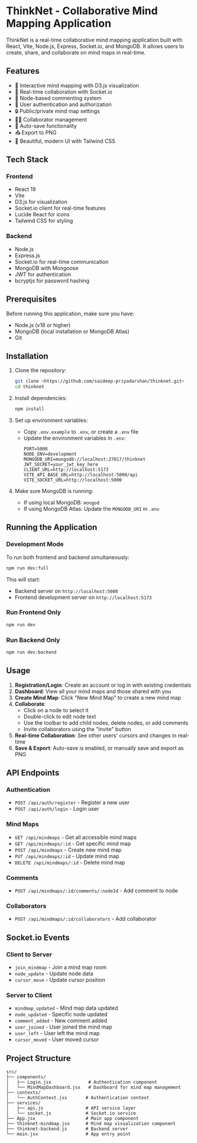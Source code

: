 # ThinkNet - Collaborative Mind Mapping Application

ThinkNet is a real-time collaborative mind mapping application built with React, Vite, Node.js, Express, Socket.io, and MongoDB. It allows users to create, share, and collaborate on mind maps in real-time.

## Features

- 🧠 Interactive mind mapping with D3.js visualization
- 👥 Real-time collaboration with Socket.io
- 💬 Node-based commenting system
- 🔐 User authentication and authorization
- 🔒 Public/private mind map settings
- 👨‍💼 Collaborator management
- 💾 Auto-save functionality
- 📤 Export to PNG
- 🎨 Beautiful, modern UI with Tailwind CSS

## Tech Stack

### Frontend

- React 19
- Vite
- D3.js for visualization
- Socket.io client for real-time features
- Lucide React for icons
- Tailwind CSS for styling

### Backend

- Node.js
- Express.js
- Socket.io for real-time communication
- MongoDB with Mongoose
- JWT for authentication
- bcryptjs for password hashing

## Prerequisites

Before running this application, make sure you have:

- Node.js (v18 or higher)
- MongoDB (local installation or MongoDB Atlas)
- Git

## Installation

1. Clone the repository:

   ```bash
   git clone <https://github.com/saideep-priyadarshan/thinknet.git>
   cd thinknet
   ```

2. Install dependencies:

   ```bash
   npm install
   ```

3. Set up environment variables:

   - Copy `.env.example` to `.env`, or create a `.env` file
   - Update the environment variables in `.env`:
     ```env
     PORT=5000
     NODE_ENV=development
     MONGODB_URI=mongodb://localhost:27017/thinknet
     JWT_SECRET=your_jwt_key_here
     CLIENT_URL=http://localhost:5173
     VITE_API_BASE_URL=http://localhost:5000/api
     VITE_SOCKET_URL=http://localhost:5000
     ```

4. Make sure MongoDB is running:
   - If using local MongoDB: `mongod`
   - If using MongoDB Atlas: Update the `MONGODB_URI` in `.env`

## Running the Application

### Development Mode

To run both frontend and backend simultaneously:

```bash
npm run dev:full
```

This will start:

- Backend server on `http://localhost:5000`
- Frontend development server on `http://localhost:5173`

### Run Frontend Only

```bash
npm run dev
```

### Run Backend Only

```bash
npm run dev:backend
```

## Usage

1. **Registration/Login**: Create an account or log in with existing credentials
2. **Dashboard**: View all your mind maps and those shared with you
3. **Create Mind Map**: Click "New Mind Map" to create a new mind map
4. **Collaborate**:
   - Click on a node to select it
   - Double-click to edit node text
   - Use the toolbar to add child nodes, delete nodes, or add comments
   - Invite collaborators using the "Invite" button
5. **Real-time Collaboration**: See other users' cursors and changes in real-time
6. **Save & Export**: Auto-save is enabled, or manually save and export as PNG

## API Endpoints

### Authentication

- `POST /api/auth/register` - Register a new user
- `POST /api/auth/login` - Login user

### Mind Maps

- `GET /api/mindmaps` - Get all accessible mind maps
- `GET /api/mindmaps/:id` - Get specific mind map
- `POST /api/mindmaps` - Create new mind map
- `PUT /api/mindmaps/:id` - Update mind map
- `DELETE /api/mindmaps/:id` - Delete mind map

### Comments

- `POST /api/mindmaps/:id/comments/:nodeId` - Add comment to node

### Collaborators

- `POST /api/mindmaps/:id/collaborators` - Add collaborator

## Socket.io Events

### Client to Server

- `join_mindmap` - Join a mind map room
- `node_update` - Update node data
- `cursor_move` - Update cursor position

### Server to Client

- `mindmap_updated` - Mind map data updated
- `node_updated` - Specific node updated
- `comment_added` - New comment added
- `user_joined` - User joined the mind map
- `user_left` - User left the mind map
- `cursor_moved` - User moved cursor

## Project Structure

```
src/
├── components/
│   ├── Login.jsx              # Authentication component
│   └── MindMapDashboard.jsx   # Dashboard for mind map management
├── contexts/
│   └── AuthContext.jsx       # Authentication context
├── services/
│   ├── api.js                # API service layer
│   └── socket.js             # Socket.io service
├── App.jsx                   # Main app component
├── thinknet-mindmap.jsx      # Mind map visualization component
├── thinknet-backend.js       # Backend server
└── main.jsx                  # App entry point
```

